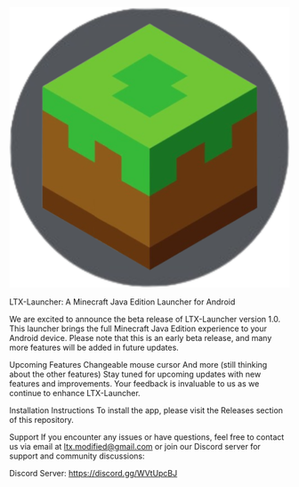 ![LTX](LTX-luncher.png)

 LTX-Launcher: A Minecraft Java Edition Launcher for Android

We are excited to announce the beta release of LTX-Launcher version 1.0. This launcher brings the full Minecraft Java Edition experience to your Android device. Please note that this is an early beta release, and many more features will be added in future updates.

Upcoming Features
Changeable mouse cursor
And more (still thinking about the other features)
Stay tuned for upcoming updates with new features and improvements. Your feedback is invaluable to us as we continue to enhance LTX-Launcher.

Installation Instructions
To install the app, please visit the Releases section of this repository.

Support
If you encounter any issues or have questions, feel free to contact us via email at ltx.modified@gmail.com or join our Discord server for support and community discussions:

Discord Server: https://discord.gg/WVtUpcBJ


